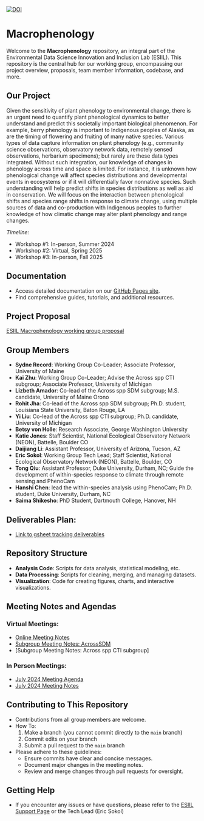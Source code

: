 [![DOI](https://zenodo.org/badge/780492293.svg)](https://zenodo.org/doi/10.5281/zenodo.11168033)

# Macrophenology

Welcome to the **Macrophenology** repository, an integral part of the Environmental Data Science Innovation and Inclusion Lab (ESIIL). This repository is the central hub for our working group, encompassing our project overview, proposals, team member information, codebase, and more.

## Our Project
Given the sensitivity of plant phenology to environmental change, there is an urgent need to quantify plant phenological dynamics to better understand and predict this societally important biological phenomenon. For example, berry phenology is important to Indigenous peoples of Alaska, as are the timing of flowering and fruiting of many native species. Various types of data capture information on plant phenology (e.g., community science observations, observatory network data, remotely sensed observations, herbarium specimens); but rarely are these data types integrated. Without such integration, our knowledge of changes in phenology across time and space is limited. For instance, it is unknown how phenological change will affect species distributions and developmental events in ecosystems or if it will differentially favor nonnative species. Such understanding will help predict shifts in species distributions as well as aid in conservation. We will focus on the interaction between phenological shifts and species range shifts in response to climate change, using multiple sources of data and co-production with Indigenous peoples to further knowledge of how climatic change may alter plant phenology and range changes.

*Timeline:* 
- Workshop #1: In-person, Summer 2024 
- Workshop #2: Virtual, Spring 2025 
- Workshop #3: In-person, Fall 2025 

## Documentation
- Access detailed documentation on our [GitHub Pages site](https://your-gh-pages-url/).
- Find comprehensive guides, tutorials, and additional resources.

## Project Proposal
[ESIIL Macrophenology working group proposal](https://drive.google.com/file/d/108WJtyk-dBuvXIW3tZIdK2oqHKw8sEKa/view?usp=sharing)

## Group Members
- **Sydne Record**: Working Group Co-Leader; Associate Professor, University of Maine
- **Kai Zhu**: Working Group Co-Leader; Advise the Across spp CTI subgroup; Associate Professor, University of Michigan
- **Lizbeth Amador**: Co-lead of the Across spp SDM subgroup; M.S. candidate, University of Maine Orono 
- **Rohit Jha**: Co-lead of the Across spp SDM subgroup; Ph.D. student, Louisiana State University, Baton Rouge, LA
- **Yi Liu**: Co-lead of the Across spp CTI subgroup; Ph.D. candidate, University of Michigan
- **Betsy von Holle**: Research Associate, George Washington University
- **Katie Jones**: Staff Scientist, National Ecological Observatory Network (NEON), Battelle, Boulder CO
- **Daijiang Li**: Assistant Professor, University of Arizona, Tucson, AZ
- **Eric Sokol**: Working Group Tech Lead; Staff Scientist, National Ecological Observatory Network (NEON), Battelle, Boulder, CO
- **Tong Qiu**: Assistant Professor, Duke University, Durham, NC; Guide the development of within-species response to climate through remote sensing and PhenoCam
- **Hanshi Chen**: lead the within-species analysis using PhenoCam; Ph.D. student, Duke University, Durham, NC
- **Saima Shikesho**: PhD Student, Dartmouth College, Hanover, NH

## Deliverables Plan:
- [Link to gsheet tracking deliverables](https://docs.google.com/spreadsheets/d/1YVxiqyyGMPf4KYvy3bQl-b1x0D8QNnOkLLXMpHJ2VT4/edit?gid=0#gid=0)

## Repository Structure
- **Analysis Code**: Scripts for data analysis, statistical modeling, etc.
- **Data Processing**: Scripts for cleaning, merging, and managing datasets.
- **Visualization**: Code for creating figures, charts, and interactive visualizations.

## Meeting Notes and Agendas
### Virtual Meetings:
- [Online Meeting Notes](https://docs.google.com/document/d/1zC7sE9oZVcNV3BiOpiuhWAJZK87axyX6O5zWqnekfb4/edit?usp=sharing)
- [Subgroup Meeting Notes: AcrossSDM](https://docs.google.com/document/d/11nZi2dHREWbGLw_EknZ76j5kcD47XbV_/edit)
- [Subgroup Meeting Notes: Across spp CTI subgroup]
### In Person Meetings:
- [July 2024 Meeting Agenda](https://docs.google.com/document/d/1HKELyeLE5Fs02499jGOYWAflqtHGhs1bbA688_mgxNs/edit?tab=t.0)
- [July 2024 Meeting Notes](https://docs.google.com/document/d/1S9xsDXlZJNVKhyTDMbrnBEsPxUxouK3fEEpjE0Kethw/edit?tab=t.0)

## Contributing to This Repository
- Contributions from all group members are welcome.
- How To:
  1. Make a branch (you cannot commit directly to the `main` branch)
  2. Commit edits on your branch
  3. Submit a pull request to the `main` branch 
- Please adhere to these guidelines:
  - Ensure commits have clear and concise messages.
  - Document major changes in the meeting notes.
  - Review and merge changes through pull requests for oversight.

## Getting Help
- If you encounter any issues or have questions, please refer to the [ESIIL Support Page](https://esiil-support-page-url/) or the Tech Lead (Eric Sokol)
